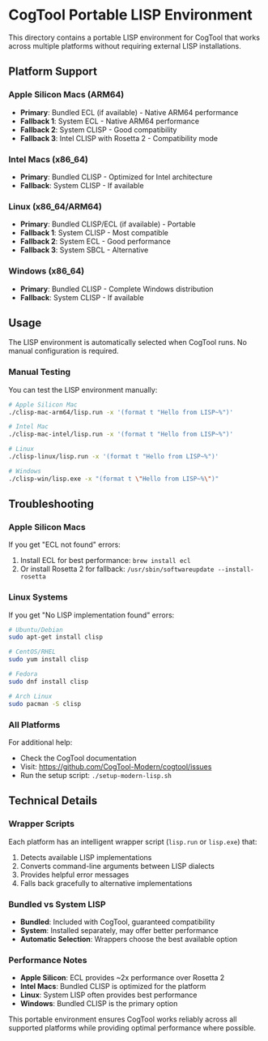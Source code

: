 # CogTool Portable LISP Environment

This directory contains a portable LISP environment for CogTool that works across multiple platforms without requiring external LISP installations.

## Platform Support

### Apple Silicon Macs (ARM64)
- **Primary**: Bundled ECL (if available) - Native ARM64 performance
- **Fallback 1**: System ECL - Native ARM64 performance  
- **Fallback 2**: System CLISP - Good compatibility
- **Fallback 3**: Intel CLISP with Rosetta 2 - Compatibility mode

### Intel Macs (x86_64)
- **Primary**: Bundled CLISP - Optimized for Intel architecture
- **Fallback**: System CLISP - If available

### Linux (x86_64/ARM64)
- **Primary**: Bundled CLISP/ECL (if available) - Portable
- **Fallback 1**: System CLISP - Most compatible
- **Fallback 2**: System ECL - Good performance
- **Fallback 3**: System SBCL - Alternative

### Windows (x86_64)
- **Primary**: Bundled CLISP - Complete Windows distribution
- **Fallback**: System CLISP - If available

## Usage

The LISP environment is automatically selected when CogTool runs. No manual configuration is required.

### Manual Testing

You can test the LISP environment manually:

```bash
# Apple Silicon Mac
./clisp-mac-arm64/lisp.run -x '(format t "Hello from LISP~%")'

# Intel Mac  
./clisp-mac-intel/lisp.run -x '(format t "Hello from LISP~%")'

# Linux
./clisp-linux/lisp.run -x '(format t "Hello from LISP~%")'

# Windows
./clisp-win/lisp.exe -x "(format t \"Hello from LISP~%\")"
```

## Troubleshooting

### Apple Silicon Macs

If you get "ECL not found" errors:
1. Install ECL for best performance: `brew install ecl`
2. Or install Rosetta 2 for fallback: `/usr/sbin/softwareupdate --install-rosetta`

### Linux Systems

If you get "No LISP implementation found" errors:
```bash
# Ubuntu/Debian
sudo apt-get install clisp

# CentOS/RHEL
sudo yum install clisp

# Fedora
sudo dnf install clisp

# Arch Linux
sudo pacman -S clisp
```

### All Platforms

For additional help:
- Check the CogTool documentation
- Visit: https://github.com/CogTool-Modern/cogtool/issues
- Run the setup script: `./setup-modern-lisp.sh`

## Technical Details

### Wrapper Scripts

Each platform has an intelligent wrapper script (`lisp.run` or `lisp.exe`) that:
1. Detects available LISP implementations
2. Converts command-line arguments between LISP dialects
3. Provides helpful error messages
4. Falls back gracefully to alternative implementations

### Bundled vs System LISP

- **Bundled**: Included with CogTool, guaranteed compatibility
- **System**: Installed separately, may offer better performance
- **Automatic Selection**: Wrappers choose the best available option

### Performance Notes

- **Apple Silicon**: ECL provides ~2x performance over Rosetta 2
- **Intel Macs**: Bundled CLISP is optimized for the platform
- **Linux**: System LISP often provides best performance
- **Windows**: Bundled CLISP is the primary option

This portable environment ensures CogTool works reliably across all supported platforms while providing optimal performance where possible.
